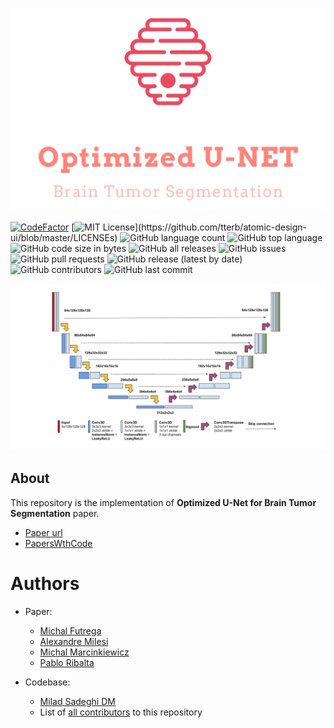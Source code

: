 ![logo](logo.png)

[![CodeFactor](https://www.codefactor.io/repository/github/everlookneversee/optimized-u-net/badge)](https://www.codefactor.io/repository/github/everlookneversee/optimized-u-net)
[![MIT License](https://img.shields.io/apm/l/atomic-design-ui.svg?)](https://github.com/tterb/atomic-design-ui/blob/master/LICENSEs)
![GitHub language count](https://img.shields.io/github/languages/count/EverLookNeverSee/Optimized-U-Net)
![GitHub top language](https://img.shields.io/github/languages/top/EverLookNeverSee/Optimized-U-Net)
![GitHub code size in bytes](https://img.shields.io/github/languages/code-size/EverLookNeverSee/Optimized-U-Net)
![GitHub all releases](https://img.shields.io/github/downloads/EverLookNeverSee/Optimized-U-Net/total)
![GitHub issues](https://img.shields.io/github/issues-raw/EverLookNeverSee/Optimized-U-Net)
![GitHub pull requests](https://img.shields.io/github/issues-pr-raw/EverLookNeverSee/Optimized-U-Net)
![GitHub release (latest by date)](https://img.shields.io/github/v/release/EverLookNeverSee/Optimized-U-Net)
![GitHub contributors](https://img.shields.io/github/contributors/EverLookNeverSee/Optimized-U-Net)
![GitHub last commit](https://img.shields.io/github/last-commit/EverLookNeverSee/Optimized-U-Net)

![unet architecture](U-Net_Diagram.png)


## About
This repository is the implementation of **Optimized U-Net for Brain Tumor Segmentation** paper.  
* [Paper url](https://arxiv.org/abs/2110.03352#)
* [PapersWthCode]()


# Authors
* Paper:
    * [Michal Futrega](mailto:mfutrega@nvidia.com)
    * [Alexandre Milesi](mailto:alexandrem@nvidia.com)
    * [Michal Marcinkiewicz](mailto:michalm@nvidia.com)
    * [Pablo Ribalta](mailto:pribalta@nvidia.com)

* Codebase:
    * [Milad Sadeghi DM](https://github.com/EverLookNeverSee)
    * List of [all contributors](https://github.com/EverLookNeverSee/Optimized-U-Net/graphs/contributors) to this repository
